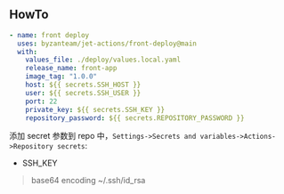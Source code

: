 ## HowTo
```yaml
- name: front deploy
  uses: byzanteam/jet-actions/front-deploy@main
  with:
    values_file: ./deploy/values.local.yaml
    release_name: front-app
    image_tag: "1.0.0"
    host: ${{ secrets.SSH_HOST }}
    user: ${{ secrets.SSH_USER }}
    port: 22
    private_key: ${{ secrets.SSH_KEY }}
    repository_password: ${{ secrets.REPOSITORY_PASSWORD }}
```

添加 secret 参数到 repo 中，`Settings->Secrets and variables->Actions->Repository secrets`:
* SSH_KEY
> base64 encoding ~/.ssh/id_rsa

